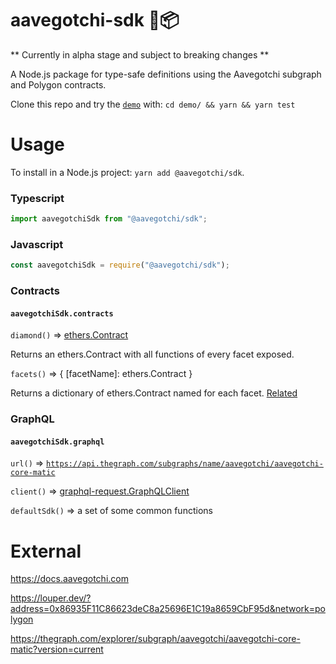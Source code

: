 # aavegotchi-sdk 👻📦

** Currently in alpha stage and subject to breaking changes **

A Node.js package for type-safe definitions using the Aavegotchi subgraph and Polygon contracts.

Clone this repo and try the [`demo`](./demo/index.ts) with: `cd demo/ && yarn && yarn test`

# Usage

To install in a Node.js project: `yarn add @aavegotchi/sdk`.

### Typescript

```ts
import aavegotchiSdk from "@aavegotchi/sdk";
```

### Javascript

```js
const aavegotchiSdk = require("@aavegotchi/sdk");
```

### Contracts

#### `aavegotchiSdk.contracts`

`diamond()` => [ethers.Contract](https://docs.ethers.io/v5/api/contract/contract/)

Returns an ethers.Contract with all functions of every facet exposed.

`facets()` => { [facetName]: ethers.Contract }

Returns a dictionary of ethers.Contract named for each facet. [Related](https://docs.aavegotchi.com/overview/facets)

### GraphQL

#### `aavegotchiSdk.graphql`

`url()` => [`https://api.thegraph.com/subgraphs/name/aavegotchi/aavegotchi-core-matic`](https://api.thegraph.com/subgraphs/name/aavegotchi/aavegotchi-core-matic)

`client()` => [graphql-request.GraphQLClient](https://www.npmjs.com/package/graphql-request#examples)

`defaultSdk()` => a set of some common functions

# External

<https://docs.aavegotchi.com>

<https://louper.dev/?address=0x86935F11C86623deC8a25696E1C19a8659CbF95d&network=polygon>

<https://thegraph.com/explorer/subgraph/aavegotchi/aavegotchi-core-matic?version=current>
